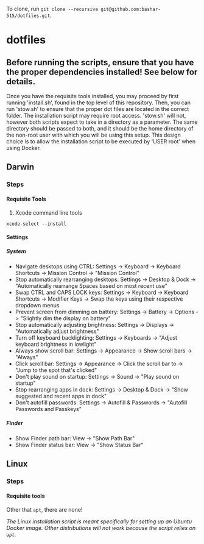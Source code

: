 To clone, run `git clone --recursive git@github.com:bashar-515/dotfiles.git`.

# dotfiles
## Before running the scripts, ensure that you have the proper dependencies installed! See below for details.
Once you have the requisite tools installed, you may proceed by first running 'install.sh', found in the top level of this repository.
Then, you can run 'stow.sh' to ensure that the proper dot files are located in the correct folder. The installation script may require root
access. 'stow.sh' will not, however both scripts expect to take in a directory as a parameter. The same directory should be passed to both,
and it should be the home directory of the non-root user with which you will be using this setup. This design choice is to allow the
installation script to be executed by 'USER root' when using Docker.

## Darwin
### Steps
#### Requisite Tools
1. Xcode command line tools
```
xcode-select --install
```

#### Settings
##### System
- Navigate desktops using CTRL: Settings -> Keyboard -> Keyboard Shortcuts -> Mission Control -> "Mission Control"
- Stop automatically rearranging desktops: Settings -> Desktop & Dock -> "Automatically rearrange Spaces based on most recent use"
- Swap CTRL and CAPS LOCK keys: Settings -> Keyboard -> Keyboard Shortcuts -> Modifier Keys -> Swap the keys using their respective dropdown menus
- Prevent screen from dimming on battery: Settings -> Battery -> Options -> "Slightly dim the display on battery"
- Stop automatically adjusting brightness: Settings -> Displays -> "Automatically adjust brightness"
- Turn off keyboard backlighting: Settings -> Keyboards -> "Adjust keyboard brightness in lowlight"
- Always show scroll bar: Settings -> Appearance -> Show scroll bars -> "Always"
- Click scroll bar: Settings -> Appearance -> Click the scroll bar to -> "Jump to the spot that's clicked"
- Don't play sound on startup: Settings -> Sound -> "Play sound on startup"
- Stop rearranging apps in dock: Settings -> Desktop & Dock -> "Show suggested and recent apps in dock"
- Don't autofill passwords: Settings -> Autofill & Passwords -> "Autofill Passwords and Passkeys"
##### Finder
- Show Finder path bar: View -> "Show Path Bar"
- Show Finder status bar: View -> "Show Status Bar"

## Linux
### Steps 
#### Requisite tools
Other that `apt`, there are none!

_The Linux installation script is meant specifically for setting up an Ubuntu Docker image. Other distributions will not work because the
script relies on `apt`._
